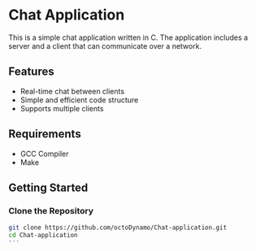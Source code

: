 # Chat Application

This is a simple chat application written in C. The application includes a server and a client that can communicate over a network.

## Features

- Real-time chat between clients
- Simple and efficient code structure
- Supports multiple clients

## Requirements

- GCC Compiler
- Make

## Getting Started

### Clone the Repository

```bash
git clone https://github.com/octoDynamo/Chat-application.git
cd Chat-application
'''

